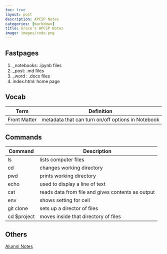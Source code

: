 ```yaml
---
toc: true
layout: post
description: APCSP Notes
categories: [markdown]
title: Grace's APCSP Notes
image: images/code.png
---
```




## Fastpages
1. _notebooks: .ipynb files
2. _post: .md files
3. _word : .docx files
4. index.html: home page


## Vocab

| Term | Definition |
| --- | --- |
| Front Matter | metadata that can turn on/off options in  Notebook |


## Commands

| Command | Description |
| --- | --- |
| ls | lists computer files |
| cd | changes working directory |
| pwd | prints working directory |
| echo | used to display a line of text |
| cat | reads data from file and gives contents as output |
| env | shows setting for cell |
| git clone | sets up a director of files |
| cd $project | moves inside that directory of files |


## Others
[Alumni Notes](/repository_1/_posts/2022-08-29-alumni-meeting.md)